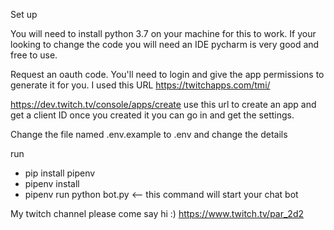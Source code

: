 Set up 

You will need to install python 3.7 on your machine for this to work. 
If your looking to change the code you will need an IDE pycharm is very good and free to use.

Request an oauth code. You'll need to login and give the app permissions to generate it for you. I used this URL https://twitchapps.com/tmi/

https://dev.twitch.tv/console/apps/create use this url to create an app and get a client ID once you created it you can go in and get the settings. 

Change the file named .env.example to .env and change the details 

run 
- pip install pipenv
- pipenv install
- pipenv run python bot.py <-- this command will start your chat bot 


My twitch channel please come say hi :) https://www.twitch.tv/par_2d2
